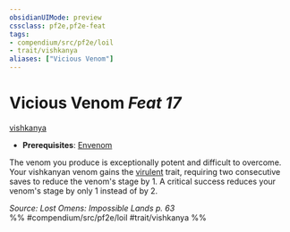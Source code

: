 ```yaml
---
obsidianUIMode: preview
cssclass: pf2e,pf2e-feat
tags:
- compendium/src/pf2e/loil
- trait/vishkanya
aliases: ["Vicious Venom"]
---
```

# Vicious Venom  *Feat 17*  
[vishkanya](../../rules/traits/vishkanya-loil.md)  

- **Prerequisites**: [Envenom](../../rules/actions/envenom-loil.md)

The venom you produce is exceptionally potent and difficult to overcome. Your vishkanyan venom gains the [virulent](../../rules/traits/virulent.md) trait, requiring two consecutive saves to reduce the venom's stage by 1. A critical success reduces your venom's stage by only 1 instead of by 2.

*Source: Lost Omens: Impossible Lands p. 63*  
%% #compendium/src/pf2e/loil #trait/vishkanya %%